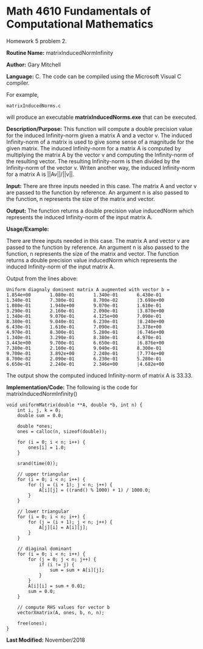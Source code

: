 # Math 4610 Fundamentals of Computational Mathematics
Homework 5 problem 2.

**Routine Name:**           matrixInducedNormInfinity

**Author:** Gary Mitchell

**Language:** C. The code can be compiled using the Microsoft Visual C compiler.

For example,

    matrixInducedNorms.c

will produce an executable **matrixInducedNorms.exe** that can be executed.

**Description/Purpose:** This function will compute a double precision value for the induced Infinity-norm given a matrix A and a vector v. The induced Infinity-norm of a matrix is used to give some sense of a magnitude for the given matrix. The induced Infinity-norm for a matrix A is computed by multiplying the matrix A by the vector v and computing the Infinity-norm of the resulting vector. The resulting Infinity-norm is then divided by the Infinity-norm of the vector v. Writen another way, the induced Infinity-norm for a matrix A is ||Av||/||v||.

**Input:** There are three inputs needed in this case. The matrix A and vector v are passed to the function by reference. An argument n is also passed to the function, n represents the size of the matrix and vector.

**Output:** The function returns a double precision value inducedNorm which represents the induced Infinity-norm of the input matrix A.

**Usage/Example:**

There are three inputs needed in this case. The matrix A and vector v are passed to the function by reference. An argument n is also passed to the function, n represents the size of the matrix and vector. The function returns a double precision value inducedNorm which represents the induced Infinity-norm of the input matrix A.



Output from the lines above:

    Uniform diagnaly dominent matrix A augmented with vector b =
    1.854e+00       1.080e-01       1.340e-01       6.430e-01       1.340e-01       7.380e-01       8.700e-02       |3.698e+00
    1.080e-01       1.940e+00       9.070e-01       1.610e-01       3.290e-01       2.160e-01       2.090e-01       |3.870e+00
    1.340e-01       9.070e-01       4.125e+00       7.090e-01       8.380e-01       9.040e-01       6.230e-01       |8.240e+00
    6.430e-01       1.610e-01       7.090e-01       3.378e+00       4.970e-01       8.300e-01       5.280e-01       |6.746e+00
    1.340e-01       3.290e-01       8.380e-01       4.970e-01       3.443e+00       9.700e-01       6.650e-01       |6.876e+00
    7.380e-01       2.160e-01       9.040e-01       8.300e-01       9.700e-01       3.892e+00       2.240e-01       |7.774e+00
    8.700e-02       2.090e-01       6.230e-01       5.280e-01       6.650e-01       2.240e-01       2.346e+00       |4.682e+00

The output show the computed induced Infinity-norm of matrix A is 33.33.

**Implementation/Code:** The following is the code for matrixInducedNormInfinity()

    void uniformMatrix(double **A, double *b, int n) {
        int i, j, k = 0;
        double sum = 0.0;

        double *ones;
        ones = calloc(n, sizeof(double));

        for (i = 0; i < n; i++) {
            ones[i] = 1.0;
        }

        srand(time(0));

        // upper triangular
        for (i = 0; i < n; i++) {
            for (j = (i + 1); j < n; j++) {
                A[i][j] = ((rand() % 1000) + 1) / 1000.0;
            }
        }

        // lower triangular
        for (i = 0; i < n; i++) {
            for (j = (i + 1); j < n; j++) {
                A[j][i] = A[i][j];
            }
        }

        // diaginal dominant
        for (i = 0; i < n; i++) {
            for (j = 0; j < n; j++) {
                if (i != j) {
                    sum = sum + A[i][j];
                }
            }
            A[i][i] = sum + 0.01;
            sum = 0.0;
        }

        // compute RHS values for vector b
        vectorXmatrix(A, ones, b, n, n);

        free(ones);
    }

**Last Modified:** November/2018
